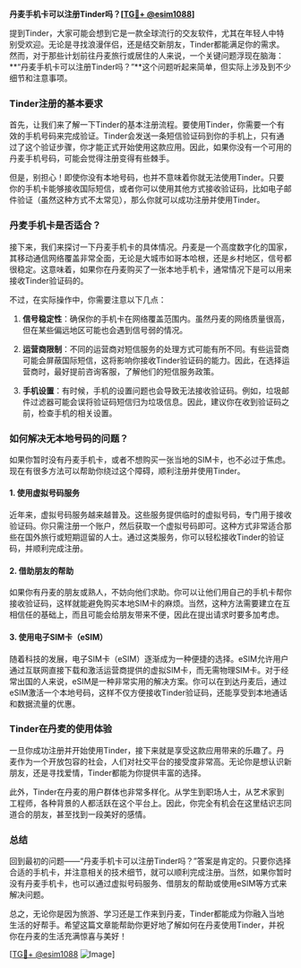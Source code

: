 **丹麦手机卡可以注册Tinder吗？[[TG💪+ @esim1088](https://t.me/s/esim1088)]**

提到Tinder，大家可能会想到它是一款全球流行的交友软件，尤其在年轻人中特别受欢迎。无论是寻找浪漫伴侣，还是结交新朋友，Tinder都能满足你的需求。然而，对于那些计划前往丹麦旅行或居住的人来说，一个关键问题浮现在脑海：**“丹麦手机卡可以注册Tinder吗？”**这个问题听起来简单，但实际上涉及到不少细节和注意事项。

### Tinder注册的基本要求

首先，让我们来了解一下Tinder的基本注册流程。要使用Tinder，你需要一个有效的手机号码来完成验证。Tinder会发送一条短信验证码到你的手机上，只有通过了这个验证步骤，你才能正式开始使用这款应用。因此，如果你没有一个可用的丹麦手机号码，可能会觉得注册变得有些棘手。

但是，别担心！即使你没有本地号码，也并不意味着你就无法使用Tinder。只要你的手机卡能够接收国际短信，或者你可以使用其他方式接收验证码，比如电子邮件验证（虽然这种方式不太常见），那么你就可以成功注册并使用Tinder。

### 丹麦手机卡是否适合？

接下来，我们来探讨一下丹麦手机卡的具体情况。丹麦是一个高度数字化的国家，其移动通信网络覆盖非常全面，无论是大城市如哥本哈根，还是乡村地区，信号都很稳定。这意味着，如果你在丹麦购买了一张本地手机卡，通常情况下是可以用来接收Tinder验证码的。

不过，在实际操作中，你需要注意以下几点：

1. **信号稳定性**：确保你的手机卡在网络覆盖范围内。虽然丹麦的网络质量很高，但在某些偏远地区可能也会遇到信号弱的情况。
   
2. **运营商限制**：不同的运营商对短信服务的处理方式可能有所不同。有些运营商可能会屏蔽国际短信，这将影响你接收Tinder验证码的能力。因此，在选择运营商时，最好提前咨询客服，了解他们的短信服务政策。

3. **手机设置**：有时候，手机的设置问题也会导致无法接收验证码。例如，垃圾邮件过滤器可能会误将验证码短信归为垃圾信息。因此，建议你在收到验证码之前，检查手机的相关设置。

### 如何解决无本地号码的问题？

如果你暂时没有丹麦手机卡，或者不想购买一张当地的SIM卡，也不必过于焦虑。现在有很多方法可以帮助你绕过这个障碍，顺利注册并使用Tinder。

#### 1. 使用虚拟号码服务

近年来，虚拟号码服务越来越普及。这些服务提供临时的虚拟号码，专门用于接收验证码。你只需注册一个账户，然后获取一个虚拟号码即可。这种方式非常适合那些在国外旅行或短期逗留的人士。通过这类服务，你可以轻松接收Tinder的验证码，并顺利完成注册。

#### 2. 借助朋友的帮助

如果你有丹麦的朋友或熟人，不妨向他们求助。你可以让他们用自己的手机卡帮你接收验证码，这样就能避免购买本地SIM卡的麻烦。当然，这种方法需要建立在互相信任的基础上，而且可能会给朋友带来不便，因此在提出请求时要多加考虑。

#### 3. 使用电子SIM卡（eSIM）

随着科技的发展，电子SIM卡（eSIM）逐渐成为一种便捷的选择。eSIM允许用户通过互联网直接下载和激活运营商提供的虚拟SIM卡，而无需物理SIM卡。对于经常出国的人来说，eSIM是一种非常实用的解决方案。你可以在到达丹麦后，通过eSIM激活一个本地号码，这样不仅方便接收Tinder验证码，还能享受到本地通话和数据流量的优惠。

### Tinder在丹麦的使用体验

一旦你成功注册并开始使用Tinder，接下来就是享受这款应用带来的乐趣了。丹麦作为一个开放包容的社会，人们对社交平台的接受度非常高。无论你是想认识新朋友，还是寻找爱情，Tinder都能为你提供丰富的选择。

此外，Tinder在丹麦的用户群体也非常多样化。从学生到职场人士，从艺术家到工程师，各种背景的人都活跃在这个平台上。因此，你完全有机会在这里结识志同道合的朋友，甚至找到一段美好的感情。

### 总结

回到最初的问题——“丹麦手机卡可以注册Tinder吗？”答案是肯定的。只要你选择合适的手机卡，并注意相关的技术细节，就可以顺利完成注册。当然，如果你暂时没有丹麦手机卡，也可以通过虚拟号码服务、借朋友的帮助或使用eSIM等方式来解决问题。

总之，无论你是因为旅游、学习还是工作来到丹麦，Tinder都能成为你融入当地生活的好帮手。希望这篇文章能帮助你更好地了解如何在丹麦使用Tinder，并祝你在丹麦的生活充满惊喜与美好！

[[TG💪+ @esim1088](https://t.me/s/esim1088) ![Image](https://i.postimg.cc/4NQfJmqS/Snipaste-2025-05-13-00-14-12.png)]